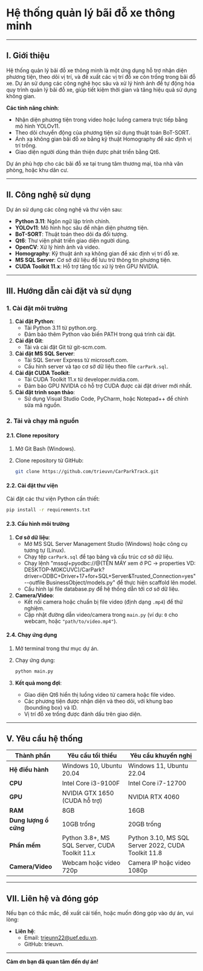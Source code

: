 # Hệ thống quản lý bãi đỗ xe thông minh

---

## I. Giới thiệu

Hệ thống quản lý bãi đỗ xe thông minh là một ứng dụng hỗ trợ nhận diện phương tiện, theo dõi vị trí, và đề xuất các vị trí đỗ xe còn trống trong bãi đỗ xe. Dự án sử dụng các công nghệ học sâu và xử lý hình ảnh để tự động hóa quy trình quản lý bãi đỗ xe, giúp tiết kiệm thời gian và tăng hiệu quả sử dụng không gian.

**Các tính năng chính**:

- Nhận diện phương tiện trong video hoặc luồng camera trực tiếp bằng mô hình YOLOv11.
- Theo dõi chuyển động của phương tiện sử dụng thuật toán BoT-SORT.
- Ánh xạ không gian bãi đỗ xe bằng kỹ thuật Homography để xác định vị trí trống.
- Giao diện người dùng thân thiện được phát triển bằng Qt6.

Dự án phù hợp cho các bãi đỗ xe tại trung tâm thương mại, tòa nhà văn phòng, hoặc khu dân cư.

---

## II. Công nghệ sử dụng

Dự án sử dụng các công nghệ và thư viện sau:

- **Python 3.11**: Ngôn ngữ lập trình chính.
- **YOLOv11**: Mô hình học sâu để nhận diện phương tiện.
- **BoT-SORT**: Thuật toán theo dõi đa đối tượng.
- **Qt6**: Thư viện phát triển giao diện người dùng.
- **OpenCV**: Xử lý hình ảnh và video.
- **Homography**: Kỹ thuật ánh xạ không gian để xác định vị trí đỗ xe.
- **MS SQL Server**: Cơ sở dữ liệu để lưu trữ thông tin phương tiện.
- **CUDA Toolkit 11.x**: Hỗ trợ tăng tốc xử lý trên GPU NVIDIA.

---

## III. Hướng dẫn cài đặt và sử dụng

### 1. Cài đặt môi trường

1. **Cài đặt Python**:
   - Tải Python 3.11 từ python.org.
   - Đảm bảo thêm Python vào biến PATH trong quá trình cài đặt.
2. **Cài đặt Git**:
   - Tải và cài đặt Git từ git-scm.com.
3. **Cài đặt MS SQL Server**:
   - Tải SQL Server Express từ microsoft.com.
   - Cấu hình server và tạo cơ sở dữ liệu theo file `carPark.sql`.
4. **Cài đặt CUDA Toolkit**:
   - Tải CUDA Toolkit 11.x từ developer.nvidia.com.
   - Đảm bảo GPU NVIDIA có hỗ trợ CUDA được cài đặt driver mới nhất.
5. **Cài đặt trình soạn thảo**:
   - Sử dụng Visual Studio Code, PyCharm, hoặc Notepad++ để chỉnh sửa mã nguồn.

### 2. Tải và chạy mã nguồn

#### 2.1. Clone repository

1. Mở Git Bash (Windows).

2. Clone repository từ GitHub:

   ```sh
   git clone https://github.com/trieuvn/CarParkTrack.git
   ```

#### 2.2. Cài đặt thư viện

Cài đặt các thư viện Python cần thiết:

```sh
pip install -r requirements.txt
```

#### 2.3. Cấu hình môi trường

1. **Cơ sở dữ liệu**:
   - Mở MS SQL Server Management Studio (Windows) hoặc công cụ tương tự (Linux).
   - Chạy tệp `carPark.sql` để tạo bảng và cấu trúc cơ sở dữ liệu.
   - Chạy lệnh "mssql+pyodbc://@(TÊN MÁY xem ở PC -&gt; properties VD: DESKTOP-M0KCUVC)/CarPark?driver=ODBC+Driver+17+for+SQL+Server&Trusted_Connection=yes" --outfile BusinessObject/models.py" để thực hiện scaffold lên model.
   - Cấu hình lại file database.py để hệ thống dẫn tới cơ sở dữ liệu.
2. **Camera/Video**:
   - Kết nối camera hoặc chuẩn bị file video (định dạng `.mp4`) để thử nghiệm.
   - Cập nhật đường dẫn video/camera trong `main.py` (ví dụ: `0` cho webcam, hoặc `"path/to/video.mp4"`).

#### 2.4. Chạy ứng dụng

1. Mở terminal trong thư mục dự án.

2. Chạy ứng dụng:

   ```sh
   python main.py
   ```

3. **Kết quả mong đợi**:

   - Giao diện Qt6 hiển thị luồng video từ camera hoặc file video.
   - Các phương tiện được nhận diện và theo dõi, với khung bao (bounding box) và ID.
   - Vị trí đỗ xe trống được đánh dấu trên giao diện.

---

## V. Yêu cầu hệ thống

| Thành phần | Yêu cầu tối thiểu | Yêu cầu khuyến nghị |
| --- | --- | --- |
| **Hệ điều hành** | Windows 10, Ubuntu 20.04 | Windows 11, Ubuntu 22.04 |
| **CPU** | Intel Core i3-9100F | Intel Core i7-12700 |
| **GPU** | NVIDIA GTX 1650 (CUDA hỗ trợ) | NVIDIA RTX 4060 |
| **RAM** | 8GB | 16GB |
| **Dung lượng ổ cứng** | 10GB trống | 20GB trống |
| **Phần mềm** | Python 3.8+, MS SQL Server, CUDA Toolkit 11.x | Python 3.10, MS SQL Server 2022, CUDA Toolkit 11.8 |
| **Camera/Video** | Webcam hoặc video 720p | Camera IP hoặc video 1080p |

---

## VII. Liên hệ và đóng góp

Nếu bạn có thắc mắc, đề xuất cải tiến, hoặc muốn đóng góp vào dự án, vui lòng:

- **Liên hệ**:
  - Email: trieunn22@uef.edu.vn.
  - GitHub: trieuvn.

---

**Cảm ơn bạn đã quan tâm đến dự án!**
